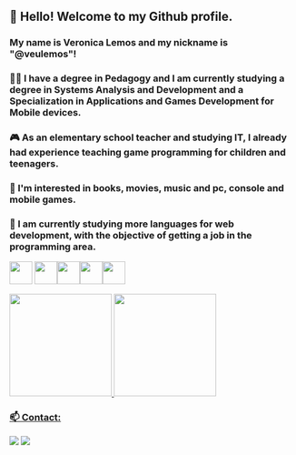 ## 👋 Hello! Welcome to my Github profile.
### My name is Veronica Lemos and my nickname is "@veulemos"!

### 👩‍🏫 I have a degree in Pedagogy and I am currently studying a degree in Systems Analysis and Development and a Specialization in Applications and Games Development for Mobile devices.
### 🎮 As an elementary school teacher and studying IT, I already had experience teaching game programming for children and teenagers.
### 👀 I'm interested in books, movies, music and pc, console and mobile games.
### 🌱 I am currently studying more languages for web development, with the objective of getting a job in the programming area.
<img src="https://cdn.jsdelivr.net/gh/devicons/devicon/icons/html5/html5-original.svg" width="40" height="40"/> <img src="https://cdn.jsdelivr.net/gh/devicons/devicon/icons/javascript/javascript-plain.svg" width="40" height="40"/><img src="https://cdn.jsdelivr.net/gh/devicons/devicon/icons/css3/css3-original.svg" width="40" height="40"/><img src="https://cdn.jsdelivr.net/gh/devicons/devicon/icons/nodejs/nodejs-original.svg" width="40" height="40"/><img src="https://cdn.jsdelivr.net/gh/devicons/devicon/icons/react/react-original.svg" width="40" height="40"/>
<div>
<a href="https://github.com/veulemos">
<img height="180em" src="https://github-readme-stats.vercel.app/api/top-langs/?username=veulemos&layout=compact&langs_count=7&theme=dracula"/>
<img height="180em" src="https://github-readme-stats.vercel.app/api?username=veulemos&show_icons=true&theme=dracula&include_all_commits=true&count_private=true"/>
</div>
 
### 📫 Contact:
<div>
<a href = "mailto:veronicalemos.developer@gmail.com"><img src="https://img.shields.io/badge/Gmail-D14836?style=for-the-badge&logo=gmail&logoColor=white" target="_blank"></a>
<a href="https://www.linkedin.com/in/veronica-lemos" target="_blank"><img src="https://img.shields.io/badge/-LinkedIn-%230077B5?style=for-the-badge&logo=linkedin&logoColor=white" target="_blank"></a>   
</div>

<!---
veulemos/veulemos is a ✨ special ✨ repository because its `README.md` (this file) appears on your GitHub profile.
You can click the Preview link to take a look at your changes.
--->

